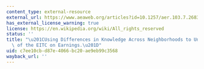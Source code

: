 ```yaml
---
content_type: external-resource
external_url: https://www.aeaweb.org/articles?id=10.1257/aer.103.7.2683
has_external_license_warning: true
license: https://en.wikipedia.org/wiki/All_rights_reserved
status: ''
title: "\u201CUsing Differences in Knowledge Across Neighborhoods to Uncover the Impacts\
  \ of the EITC on Earnings.\u201D"
uid: c7ee10cb-d87e-4066-bc20-ae9eb99c3568
wayback_url: ''
---
```

